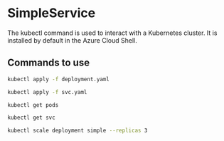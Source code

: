 # SimpleService

The kubectl command is used to interact with a Kubernetes cluster.  It is installed by default in the Azure Cloud Shell.

## Commands to use
```bash
kubectl apply -f deployment.yaml
```

```bash
kubectl apply -f svc.yaml
```

```bash
kubectl get pods
```

```bash
kubectl get svc
```

```bash
kubectl scale deployment simple --replicas 3 
```
